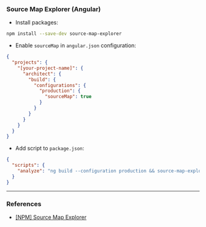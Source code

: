 ### Source Map Explorer (Angular)

- Install packages:

```bash
npm install --save-dev source-map-explorer
```

- Enable `sourceMap` in `angular.json` configuration:

```json
{
  "projects": {
    "[your-project-name]": {
      "architect": {
        "build": {
          "configurations": {
            "production": {
              "sourceMap": true
            }
          }
        }
      }
    }
  }
}
```

- Add script to `package.json`:

```json
{
  "scripts": {
    "analyze": "ng build --configuration production && source-map-explorer dist/[your-project-name]/**/*.js"
  }
}
```

---

### References

- [[NPM] Source Map Explorer](https://www.npmjs.com/package/source-map-explorer)
